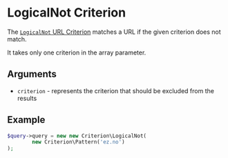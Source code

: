 # LogicalNot Criterion

The [`LogicalNot` URL Criterion](https://github.com/ezsystems/ezplatform-kernel/blob/v1.0.0/eZ/Publish/API/Repository/Values/URL/Query/Criterion/LogicalNot.php)
matches a URL if the given criterion does not match.

It takes only one criterion in the array parameter.

## Arguments

- `criterion` - represents the criterion that should be excluded from the results

## Example

``` php
$query->query = new new Criterion\LogicalNot(
        new Criterion\Pattern('ez.no')
);
```